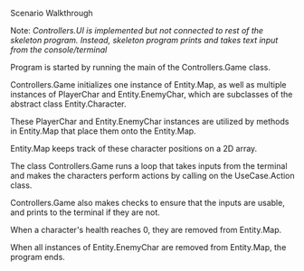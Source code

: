Scenario Walkthrough

Note: *Controllers.UI is implemented but not connected to rest of the skeleton program. 
Instead, skeleton program prints and takes text input from the console/terminal*

Program is started by running the main of the Controllers.Game class.

Controllers.Game initializes one instance of Entity.Map, as well as multiple instances of PlayerChar and Entity.EnemyChar, which are subclasses of the abstract class Entity.Character.

These PlayerChar and Entity.EnemyChar instances are utilized by methods in Entity.Map that place them onto the Entity.Map.

Entity.Map keeps track of these character positions on a 2D array.

The class Controllers.Game runs a loop that takes inputs from the terminal and makes the characters perform actions by calling on the UseCase.Action class.

Controllers.Game also makes checks to ensure that the inputs are usable, and prints to the terminal if they are not.

When a character's health reaches 0, they are removed from Entity.Map.

When all instances of Entity.EnemyChar are removed from Entity.Map, the program ends.
